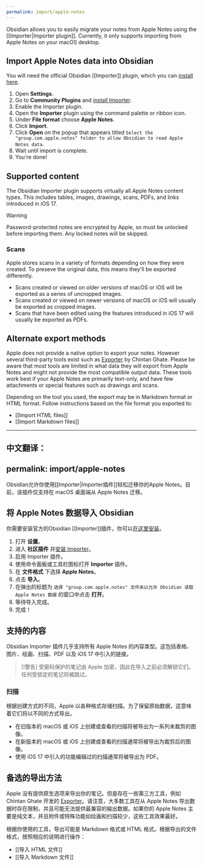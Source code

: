 ```yaml
---
permalink: import/apple-notes
---
```

Obsidian allows you to easily migrate your notes from Apple Notes using the [[Importer|Importer plugin]]. Currently, it only supports importing from Apple Notes on your macOS desktop. 


## Import Apple Notes data into Obsidian

You will need the official Obsidian [[Importer]] plugin, which you can [install here](obsidian://show-plugin?id=obsidian-importer).

1. Open **Settings**.
2. Go to **Community Plugins** and [install Importer](obsidian://show-plugin?id=obsidian-importer).
3. Enable the Importer plugin.
4. Open the **Importer** plugin using the command palette or ribbon icon.
5. Under **File format** choose **Apple Notes**.
6. Click **Import**.
7. Click **Open** on the popup that appears titled `Select the "group.com.apple.notes" folder to allow Obsidian to read Apple Notes data`.
8. Wait until import is complete. 
9. You're done!

## Supported content

The Obsidian Importer plugin supports virtually all Apple Notes content types. This includes tables, images, drawings, scans, PDFs, and links introduced in iOS 17.

> [!Warning]
> Password-protected notes are encrypted by Apple, so must be unlocked before importing them. Any locked notes will be skipped.

### Scans

Apple stores scans in a variety of formats depending on how they were created. To preseve the original data, this means they'll be exported differently.

* Scans created or viewed on older versions of macOS or iOS will be exported as a series of uncropped images.
* Scans created or viewed on newer versions of macOS or iOS will usually be exported as cropped images.
* Scans that have been edited using the features introduced in iOS 17 will usually be exported as PDFs.

## Alternate export methods

Apple does not provide a native option to export your notes. However several third-party tools exist such as [Exporter](https://apps.apple.com/us/app/exporter/id1099120373) by Chintan Ghate. Please be aware that most tools are limited in what data they will export from Apple Notes and might not provide the most compatible output data. These tools work best if your Apple Notes are primarily text-only, and have few attachments or special features such as drawings and scans.

Depending on the tool you used, the export may be in Markdown format or HTML format. Follow instructions based on the file format you exported to: 

- [[Import HTML files]]
- [[Import Markdown files]]


---

中文翻译：
---
permalink: import/apple-notes
---
Obsidian允许你使用[[Importer|Importer插件]]轻松迁移你的Apple Notes。目前，该插件仅支持在 macOS 桌面端从 Apple Notes 迁移。

## 将 Apple Notes 数据导入 Obsidian

你需要安装官方的Obsidian [[Importer]]插件，你可以[在这里安装](obsidian://show-plugin?id=obsidian-importer)。

1. 打开 **设置**。
2. 进入 **社区插件** 并[安装 Importer](obsidian://show-plugin?id=obsidian-importer)。
3. 启用 Importer 插件。
4. 使用命令面板或工具栏图标打开 **Importer** 插件。
5. 在 **文件格式** 下选择 **Apple Notes**。
6. 点击 **导入**。
7. 在弹出的标题为 `选择 "group.com.apple.notes" 文件夹以允许 Obsidian 读取 Apple Notes 数据` 的窗口中点击 **打开**。
8. 等待导入完成。
9. 完成！

## 支持的内容

Obsidian Importer 插件几乎支持所有 Apple Notes 的内容类型。这包括表格、图片、绘画、扫描、PDF 以及 iOS 17 中引入的链接。

> [!警告]
> 受密码保护的笔记由 Apple 加密，因此在导入之前必须解锁它们。任何受锁定的笔记将被跳过。

### 扫描

根据创建方式的不同，Apple 以各种格式存储扫描。为了保留原始数据，这意味着它们将以不同的方式导出。

* 在旧版本的 macOS 或 iOS 上创建或查看的扫描将被导出为一系列未裁剪的图像。
* 在新版本的 macOS 或 iOS 上创建或查看的扫描通常将被导出为裁剪后的图像。
* 使用 iOS 17 中引入的功能编辑过的扫描通常将被导出为 PDF。

## 备选的导出方法

Apple 没有提供原生选项来导出你的笔记。但是存在一些第三方工具，例如 Chintan Ghate 开发的 [Exporter](https://apps.apple.com/us/app/exporter/id1099120373)。请注意，大多数工具在从 Apple Notes 导出数据时存在限制，并且可能无法提供最兼容的输出数据。如果你的 Apple Notes 主要是纯文本，并且附件或特殊功能如绘画和扫描较少，这些工具效果最好。

根据你使用的工具，导出可能是 Markdown 格式或 HTML 格式。根据导出的文件格式，按照相应的说明进行操作：

- [[导入 HTML 文件]]
- [[导入 Markdown 文件]]